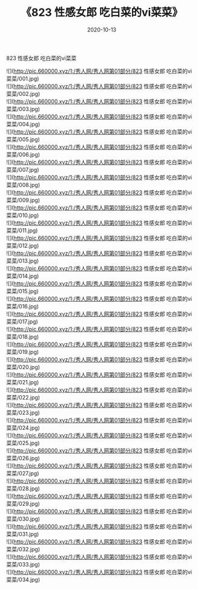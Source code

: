 ﻿---
layout: post
title:  《823 性感女郎 吃白菜的vi菜菜》
date:   2020-10-13
img: http://pic.660000.xyz/1:/秀人网/秀人网第01部分/823 性感女郎 吃白菜的vi菜菜/000.jpg
categories: [美女, 清纯, 唯美]
---

823 性感女郎 吃白菜的vi菜菜

  ![](http://pic.660000.xyz/1:/秀人网/秀人网第01部分/823 性感女郎 吃白菜的vi菜菜/001.jpg) <br> ![](http://pic.660000.xyz/1:/秀人网/秀人网第01部分/823 性感女郎 吃白菜的vi菜菜/002.jpg) <br> ![](http://pic.660000.xyz/1:/秀人网/秀人网第01部分/823 性感女郎 吃白菜的vi菜菜/003.jpg) <br> ![](http://pic.660000.xyz/1:/秀人网/秀人网第01部分/823 性感女郎 吃白菜的vi菜菜/004.jpg) <br> ![](http://pic.660000.xyz/1:/秀人网/秀人网第01部分/823 性感女郎 吃白菜的vi菜菜/005.jpg) <br> ![](http://pic.660000.xyz/1:/秀人网/秀人网第01部分/823 性感女郎 吃白菜的vi菜菜/006.jpg) <br> ![](http://pic.660000.xyz/1:/秀人网/秀人网第01部分/823 性感女郎 吃白菜的vi菜菜/007.jpg) <br> ![](http://pic.660000.xyz/1:/秀人网/秀人网第01部分/823 性感女郎 吃白菜的vi菜菜/008.jpg) <br> ![](http://pic.660000.xyz/1:/秀人网/秀人网第01部分/823 性感女郎 吃白菜的vi菜菜/009.jpg) <br> ![](http://pic.660000.xyz/1:/秀人网/秀人网第01部分/823 性感女郎 吃白菜的vi菜菜/010.jpg) <br> ![](http://pic.660000.xyz/1:/秀人网/秀人网第01部分/823 性感女郎 吃白菜的vi菜菜/011.jpg) <br> ![](http://pic.660000.xyz/1:/秀人网/秀人网第01部分/823 性感女郎 吃白菜的vi菜菜/012.jpg) <br> ![](http://pic.660000.xyz/1:/秀人网/秀人网第01部分/823 性感女郎 吃白菜的vi菜菜/013.jpg) <br> ![](http://pic.660000.xyz/1:/秀人网/秀人网第01部分/823 性感女郎 吃白菜的vi菜菜/014.jpg) <br> ![](http://pic.660000.xyz/1:/秀人网/秀人网第01部分/823 性感女郎 吃白菜的vi菜菜/015.jpg) <br> ![](http://pic.660000.xyz/1:/秀人网/秀人网第01部分/823 性感女郎 吃白菜的vi菜菜/016.jpg) <br> ![](http://pic.660000.xyz/1:/秀人网/秀人网第01部分/823 性感女郎 吃白菜的vi菜菜/017.jpg) <br> ![](http://pic.660000.xyz/1:/秀人网/秀人网第01部分/823 性感女郎 吃白菜的vi菜菜/018.jpg) <br> ![](http://pic.660000.xyz/1:/秀人网/秀人网第01部分/823 性感女郎 吃白菜的vi菜菜/019.jpg) <br> ![](http://pic.660000.xyz/1:/秀人网/秀人网第01部分/823 性感女郎 吃白菜的vi菜菜/020.jpg) <br> ![](http://pic.660000.xyz/1:/秀人网/秀人网第01部分/823 性感女郎 吃白菜的vi菜菜/021.jpg) <br> ![](http://pic.660000.xyz/1:/秀人网/秀人网第01部分/823 性感女郎 吃白菜的vi菜菜/022.jpg) <br> ![](http://pic.660000.xyz/1:/秀人网/秀人网第01部分/823 性感女郎 吃白菜的vi菜菜/023.jpg) <br> ![](http://pic.660000.xyz/1:/秀人网/秀人网第01部分/823 性感女郎 吃白菜的vi菜菜/024.jpg) <br> ![](http://pic.660000.xyz/1:/秀人网/秀人网第01部分/823 性感女郎 吃白菜的vi菜菜/025.jpg) <br> ![](http://pic.660000.xyz/1:/秀人网/秀人网第01部分/823 性感女郎 吃白菜的vi菜菜/026.jpg) <br> ![](http://pic.660000.xyz/1:/秀人网/秀人网第01部分/823 性感女郎 吃白菜的vi菜菜/027.jpg) <br> ![](http://pic.660000.xyz/1:/秀人网/秀人网第01部分/823 性感女郎 吃白菜的vi菜菜/028.jpg) <br> ![](http://pic.660000.xyz/1:/秀人网/秀人网第01部分/823 性感女郎 吃白菜的vi菜菜/029.jpg) <br> ![](http://pic.660000.xyz/1:/秀人网/秀人网第01部分/823 性感女郎 吃白菜的vi菜菜/030.jpg) <br> ![](http://pic.660000.xyz/1:/秀人网/秀人网第01部分/823 性感女郎 吃白菜的vi菜菜/031.jpg) <br> ![](http://pic.660000.xyz/1:/秀人网/秀人网第01部分/823 性感女郎 吃白菜的vi菜菜/032.jpg) <br> ![](http://pic.660000.xyz/1:/秀人网/秀人网第01部分/823 性感女郎 吃白菜的vi菜菜/033.jpg) <br> ![](http://pic.660000.xyz/1:/秀人网/秀人网第01部分/823 性感女郎 吃白菜的vi菜菜/034.jpg) <br>